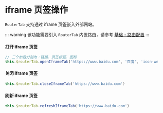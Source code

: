 
# iframe 页签操作

`RouterTab` 支持通过 iframe 页签嵌入外部网站。

::: warning
该功能需要引入 `RouterTab` 内置路由，请参考 [基础 - 路由配置](README.md#路由配置)
:::

<doc-links api="#routertab-openiframetab" demo="/default/"></doc-links>

#### 打开 iframe 页签

``` js
// 三个参数分别为：链接、页签标题、图标
this.$routerTab.openIframeTab('https://www.baidu.com', '百度', 'icon-web')
```

#### 关闭 iframe 页签

``` js
this.$routerTab.closeIframeTab('https://www.baidu.com')
```

#### 刷新 iframe 页签

``` js
this.$routerTab.refreshIframeTab('https://www.baidu.com')
```
